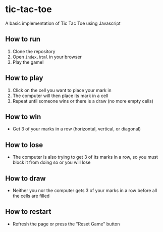# tic-tac-toe
A basic implementation of Tic Tac Toe using Javascript

## How to run
1. Clone the repository
2. Open `index.html` in your browser
3. Play the game!

## How to play
1. Click on the cell you want to place your mark in
2. The computer will then place its mark in a cell
3. Repeat until someone wins or there is a draw (no more empty cells)

## How to win
- Get 3 of your marks in a row (horizontal, vertical, or diagonal)

## How to lose
- The computer is also trying to get 3 of its marks in a row, so you must block it from doing so or you will lose

## How to draw
- Neither you nor the computer gets 3 of your marks in a row before all the cells are filled

## How to restart
- Refresh the page or press the "Reset Game" button